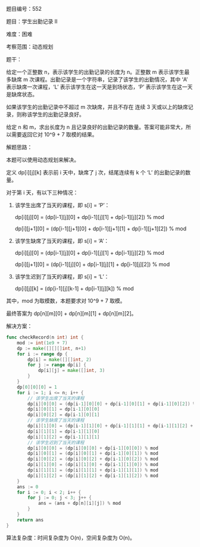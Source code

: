 题目编号：552

题目：学生出勤记录 II

难度：困难

考察范围：动态规划

题干：

给定一个正整数 n，表示该学生的出勤记录的长度为 n。正整数 m 表示该学生最多缺席 m 次课程。出勤记录是一个字符串，记录了该学生的出勤情况，其中 ‘A’ 表示缺席一次课程，‘L’ 表示该学生在这一天是到场状态，‘P’ 表示该学生在这一天是缺席状态。

如果该学生的出勤记录中不超过 m 次缺席，并且不存在 连续 3 天或以上的缺席记录，则称该学生的出勤记录良好。

给定 n 和 m，求出长度为 n 且记录良好的出勤记录的数量。答案可能非常大，所以需要返回它对 10^9 + 7 取模的结果。

解题思路：

本题可以使用动态规划来解决。

定义 dp[i][j][k] 表示前 i 天中，缺席了 j 次，结尾连续有 k 个 ‘L’ 的出勤记录的数量。

对于第 i 天，有以下三种情况：

1. 该学生出席了当天的课程，即 s[i] = ‘P’：

    dp[i][j][0] = (dp[i-1][j][0] + dp[i-1][j][1] + dp[i-1][j][2]) % mod

    dp[i][j+1][0] = (dp[i-1][j+1][0] + dp[i-1][j+1][1] + dp[i-1][j+1][2]) % mod

2. 该学生缺席了当天的课程，即 s[i] = ‘A’：

    dp[i][j][0] = (dp[i-1][j][0] + dp[i-1][j][1] + dp[i-1][j][2]) % mod

    dp[i][j+1][0] = (dp[i-1][j][0] + dp[i-1][j][1] + dp[i-1][j][2]) % mod

3. 该学生迟到了当天的课程，即 s[i] = ‘L’：

    dp[i][j][k] = (dp[i-1][j][k-1] + dp[i-1][j][k]) % mod

其中，mod 为取模数，本题要求对 10^9 + 7 取模。

最终答案为 dp[n][m][0] + dp[n][m][1] + dp[n][m][2]。

解决方案：

```go
func checkRecord(n int) int {
    mod := int(1e9 + 7)
    dp := make([][][]int, n+1)
    for i := range dp {
        dp[i] = make([][]int, 2)
        for j := range dp[i] {
            dp[i][j] = make([]int, 3)
        }
    }
    dp[0][0][0] = 1
    for i := 1; i <= n; i++ {
        // 该学生出席了当天的课程
        dp[i][0][0] = (dp[i-1][0][0] + dp[i-1][0][1] + dp[i-1][0][2]) % mod
        dp[i][0][1] = dp[i-1][0][0]
        dp[i][0][2] = dp[i-1][0][1]
        // 该学生缺席了当天的课程
        dp[i][1][0] = (dp[i-1][1][0] + dp[i-1][1][1] + dp[i-1][1][2] + dp[i-1][0][0] + dp[i-1][0][1] + dp[i-1][0][2]) % mod
        dp[i][1][1] = dp[i-1][1][0]
        dp[i][1][2] = dp[i-1][1][1]
        // 该学生迟到了当天的课程
        dp[i][0][0] = (dp[i][0][0] + dp[i-1][0][0]) % mod
        dp[i][0][1] = (dp[i][0][1] + dp[i-1][0][1]) % mod
        dp[i][0][2] = (dp[i][0][2] + dp[i-1][0][2]) % mod
        dp[i][1][0] = (dp[i][1][0] + dp[i-1][1][0]) % mod
        dp[i][1][1] = (dp[i][1][1] + dp[i-1][1][1]) % mod
        dp[i][1][2] = (dp[i][1][2] + dp[i-1][1][2]) % mod
    }
    ans := 0
    for i := 0; i < 2; i++ {
        for j := 0; j < 3; j++ {
            ans = (ans + dp[n][i][j]) % mod
        }
    }
    return ans
}
```

算法复杂度：时间复杂度为 O(n)，空间复杂度为 O(n)。